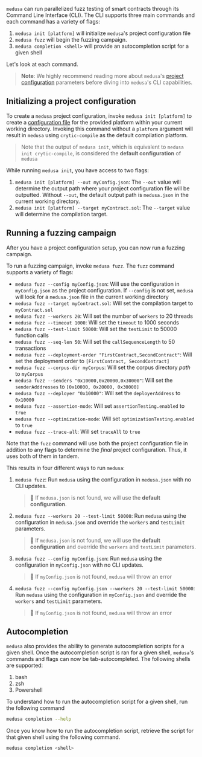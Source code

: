 `medusa` can run parallelized fuzz testing of smart contracts through its Command Line Interface (CLI). The CLI supports three main commands and each command has a variety of flags:

1. `medusa init [platform]` will initialize `medusa`'s project configuration file
2. `medusa fuzz` will begin the fuzzing campaign.
3. `medusa completion <shell>` will provide an autocompletion script for a given shell

Let's look at each command.

> **Note**: We highly recommend reading more about `medusa`'s [project configuration](./Project-Configuration.md) parameters before diving into `medusa`'s CLI capabilities.

## Initializing a project configuration

To create a `medusa` project configuration, invoke `medusa init [platform]` to create a [configuration file](./Example-Project-Configuration-File.md) for the provided platform within your current working directory. Invoking this command without a `platform` argument will result in `medusa` using `crytic-compile` as the default compilation platform.

> Note that the output of `medusa init`, which is equivalent to `medusa init crytic-compile`, is considered the **default configuration** of `medusa`

While running `medusa init`, you have access to two flags:

1. `medusa init [platform] --out myConfig.json`: The `--out` value will determine the output path where your project configuration file will be outputted. Without `--out`, the default output path is `medusa.json` in the current working directory.
2. `medusa init [platform] --target myContract.sol`: The `--target` value will determine the compilation target.

## Running a fuzzing campaign

After you have a project configuration setup, you can now run a fuzzing campaign.

To run a fuzzing campaign, invoke `medusa fuzz`. The `fuzz` command supports a variety of flags:

- `medusa fuzz --config myConfig.json`: Will use the configuration in `myConfig.json` as the project configuration. If `--config` is not set, `medusa` will look for a `medusa.json` file in the current working directory
- `medusa fuzz --target myContract.sol`: Will set the compilation target to `myContract.sol`
- `medusa fuzz --workers 20`: Will set the number of `workers` to 20 threads
- `medusa fuzz --timeout 1000`: Will set the `timeout` to 1000 seconds
- `medusa fuzz --test-limit 50000`: Will set the `testLimit` to 50000 function calls
- `medusa fuzz --seq-len 50`: Will set the `callSequenceLength` to 50 transactions
- `medusa fuzz --deployment-order "FirstContract,SecondContract"`: Will set the deployment order to `[FirstContract, SecondContract]`
- `medusa fuzz --corpus-dir myCorpus`: Will set the corpus directory _path_ to `myCorpus`
- `medusa fuzz --senders "0x10000,0x20000,0x30000"`: Will set the `senderAdddresses` to `[0x10000, 0x20000, 0x30000]`
- `medusa fuzz --deployer "0x10000"`: Will set the `deployerAddress` to `0x10000`
- `medusa fuzz --assertion-mode`: Will set `assertionTesting.enabled` to `true`
- `medusa fuzz --optimization-mode`: Will set `optimizationTesting.enabled` to `true`
- `medusa fuzz --trace-all`: Will set `traceAll` to `true`

Note that the `fuzz` command will use both the project configuration file in addition to any flags to determine the _final_ project configuration. Thus, it uses both of them in tandem.

This results in four different ways to run `medusa`:

1. `medusa fuzz`: Run `medusa` using the configuration in `medusa.json` with no CLI updates.
   > 🚩 If `medusa.json` is not found, we will use the **default configuration**.
2. `medusa fuzz --workers 20 --test-limit 50000`: Run `medusa` using the configuration in `medusa.json` and override the `workers` and `testLimit` parameters.
   > 🚩 If `medusa.json` is not found, we will use the **default configuration** and override the `workers` and `testLimit` parameters.
3. `medusa fuzz --config myConfig.json`: Run `medusa` using the configuration in `myConfig.json` with no CLI updates.
   > 🚩 If `myConfig.json` is not found, `medusa` will throw an error
4. `medusa fuzz --config myConfig.json --workers 20 --test-limit 50000`: Run `medusa` using the configuration in `myConfig.json` and override the `workers` and `testLimit` parameters.
   > 🚩 If `myConfig.json` is not found, `medusa` will throw an error

## Autocompletion

`medusa` also provides the ability to generate autocompletion scripts for a given shell. Once the autocompletion script is ran for a given shell, `medusa`'s commands and flags can now be tab-autocompleted. The following shells are supported:

1. bash
2. zsh
3. Powershell

To understand how to run the autocompletion script for a given shell, run the following command

```bash
medusa completion --help
```

Once you know how to run the autocompletion script, retrieve the script for that given shell using the following command.

```bash
medusa completion <shell>
```
